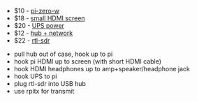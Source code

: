 * $10 - [pi-zero-w](https://www.raspberrypi.org/products/raspberry-pi-zero-w/)
* $18 - [small HDMI screen](https://www.aliexpress.com/item/4000345265502.html?spm=a2g0o.detail.1000060.1.ab2d24a4bMbaAQ&gps-id=pcDetailBottomMoreThisSeller&scm=1007.13339.169870.0&scm_id=1007.13339.169870.0&scm-url=1007.13339.169870.0&pvid=1ab57cec-e563-440d-8570-2aa95f031f83&_t=gps-id:pcDetailBottomMoreThisSeller,scm-url:1007.13339.169870.0,pvid:1ab57cec-e563-440d-8570-2aa95f031f83,tpp_buckets:668%230%23131923%2323_668%23808%234094%23270_668%23888%233325%237_668%232846%238110%23307_668%232717%237563%23519_668%231000022185%231000066058%230_668%233468%2315617%23805)
* $20 - [UPS power](https://www.aliexpress.com/item/32954180664.html?spm=2114.search0302.3.9.69cd3c36la2eDi&ws_ab_test=searchweb0_0,searchweb201602_0,searchweb201603_0,ppcSwitch_0&algo_pvid=aeb00137-ee67-4916-813d-8221e5e66385&algo_expid=aeb00137-ee67-4916-813d-8221e5e66385-1)
* $12 - [hub + network](https://www.amazon.com/gp/product/B078MNW25Q/ref=ppx_yo_dt_b_asin_title_o04_s00?ie=UTF8&psc=1)
* $22 - [rtl-sdr](https://www.nooelec.com/store/nesdr-nano2.html)

- pull hub out of case, hook up to pi
- hook pi HDMI up to screen (with short HDMI cable)
- hook HDMI headphones up to amp+speaker/headphone jack
- hook UPS to pi
- plug rtl-sdr into USB hub
- use rpitx for transmit
